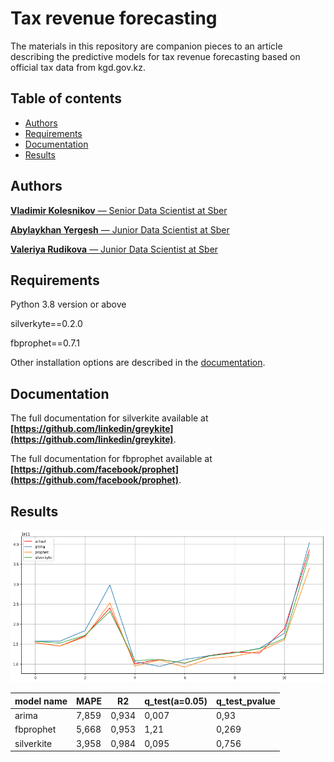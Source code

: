 # Tax revenue forecasting

The materials in this repository are companion pieces to an article describing the predictive models for tax revenue forecasting based on official tax data from kgd.gov.kz. 

 
## Table of contents
- [Authors](#authors)
- [Requirements](#Requirements)
- [Documentation](#documentation)
- [Results](#results)
  
## Authors
[**Vladimir Kolesnikov** — Senior Data Scientist at Sber](https://www.linkedin.com/in/kolesnikovvladimir/) 

[**Abylaykhan Yergesh** — Junior Data Scientist at Sber](https://www.linkedin.com/in/abylaykhan-yergesh-01a414225/) 

[**Valeriya Rudikova** — Junior Data Scientist at Sber](https://www.linkedin.com/in/valeriya-rudikova-49874b158/) 


## Requirements
Python 3.8 version or above

silverkyte==0.2.0

fbprophet==0.7.1

Other installation options are described in the [documentation](https://pystan2.readthedocs.io/en/latest/windows.html).

## Documentation
The full documentation for silverkite available at **[https://github.com/linkedin/greykite](https://github.com/linkedin/greykite)**.


The full documentation for fbprophet available at **[https://github.com/facebook/prophet](https://github.com/facebook/prophet)**.


## Results

![results](https://github.com/Absicorp/tax-revenue-forecasting/blob/main/images/result.png)

| model name  | MAPE | R2 | q_test(a=0.05) | q_test_pvalue |
| ------------- | ------------- | ------------- | ------------- | ------------- |
| arima  | 7,859  | 0,934  | 0,007  | 0,93  |
| fbprophet  | 5,668  | 0,953  | 1,21  | 0,269  |
| silverkite  | 3,958  | 0,984  | 0,095  | 0,756  |

